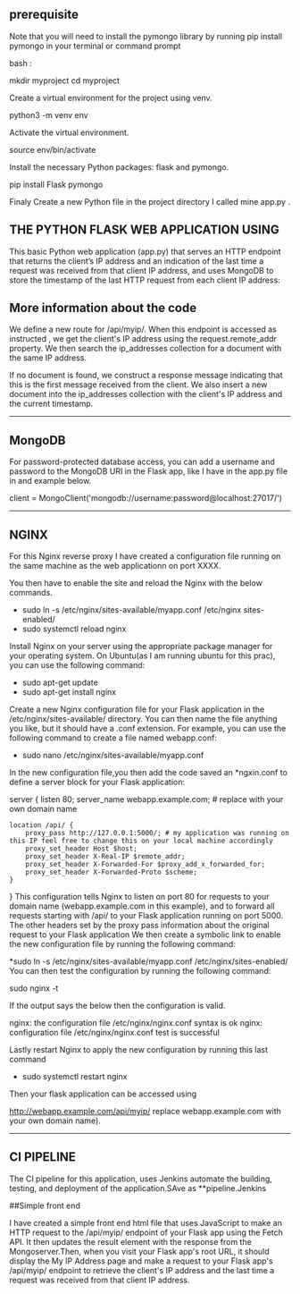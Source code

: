 ## prerequisite

Note that you will need to install the pymongo library by running pip install pymongo in your terminal or command prompt

bash :

mkdir myproject
cd myproject


Create a virtual environment for the project using venv.

python3 -m venv env

Activate the virtual environment.

source env/bin/activate

Install the necessary Python packages: flask and pymongo.

pip install Flask pymongo

Finaly Create a new Python file in the project directory I  called mine app.py .


## THE  PYTHON FLASK  WEB APPLICATION USING  

This basic Python web application (app.py) that serves an HTTP endpoint that returns the client’s IP address and an indication of the last time a request was received from that client IP address, and uses MongoDB to store the timestamp of the last HTTP request from each client IP address:


## More information about the code 

We define a new route for /api/myip/. When this endpoint is accessed as instructed , we get the client's IP address using the request.remote_addr property. We then search the ip_addresses collection for a document with the same IP address.

If no document is found, we construct a response message indicating that this is the first message received from the client. We also insert a new document into the ip_addresses collection with the client's IP address and the current timestamp.


---
## MongoDB 

For password-protected database access, you can add a username and password to the MongoDB URI in the Flask app, like I have in the app.py file in and example below. 

client = MongoClient('mongodb://username:password@localhost:27017/')

---
## NGINX

For this Nginx reverse proxy I have created a configuration file running on the same machine as the web applicationn on port XXXX.

You then have to enable the site and reload the Nginx with the below commands. 


* sudo ln -s /etc/nginx/sites-available/myapp.conf /etc/nginx sites-enabled/
* sudo systemctl reload nginx

Install Nginx on your server using the appropriate package manager for your operating system. On Ubuntu(as I am running ubuntu for this prac), you can use the following command:

* sudo apt-get update
* sudo apt-get install nginx

Create a new Nginx configuration file for your Flask application in the /etc/nginx/sites-available/ directory. You can then  name the file anything you like, but it should have a .conf extension. 
For example, you can use the following command to create a file named webapp.conf:

* sudo nano /etc/nginx/sites-available/myapp.conf

In the new configuration file,you then add the code  saved an *ngxin.conf to define a server block for your Flask application:

server {
    listen 80;
    server_name webapp.example.com; # replace with your own domain name

    location /api/ {
        proxy_pass http://127.0.0.1:5000/; # my application was running on this IP feel free to change this on your local machine accordingly 
        proxy_set_header Host $host;
        proxy_set_header X-Real-IP $remote_addr;
        proxy_set_header X-Forwarded-For $proxy_add_x_forwarded_for;
        proxy_set_header X-Forwarded-Proto $scheme;
    }
}
This configuration  tells Nginx to listen on port 80 for requests to your domain name (webapp.example.com in this example), and to forward all requests starting with /api/ to your Flask application running on port 5000. The other headers set by the proxy pass information about the original request to your Flask application
We then create a symbolic link to enable the new configuration file by running the following command:
 
 *sudo ln -s /etc/nginx/sites-available/myapp.conf /etc/nginx/sites-enabled/
You can then test the configuration by running the following command: 

sudo nginx -t

If the output says the below then the configuration is valid.

nginx: the configuration file /etc/nginx/nginx.conf syntax is ok
nginx: configuration file /etc/nginx/nginx.conf test is successful

Lastly restart Nginx to apply the new configuration by running this last command 

* sudo systemctl restart nginx

Then your flask application can be accessed using

http://webapp.example.com/api/myip/ replace webapp.example.com with your own domain name).

---

## CI PIPELINE

The CI pipeline for this application, uses Jenkins automate the building, testing, and deployment of the application.SAve as **pipeline.Jenkins

##Simple front end

I have created a simple front end html file that uses JavaScript to make an HTTP request to the /api/myip/ endpoint of your Flask app using the Fetch API. It then updates the result element with the response from the Mongoserver.Then, when you visit your Flask app's root URL, it should display the My IP Address page and make a request to your Flask app's /api/myip/ endpoint to retrieve the client's IP address and the last time a request was received from that client IP address.

